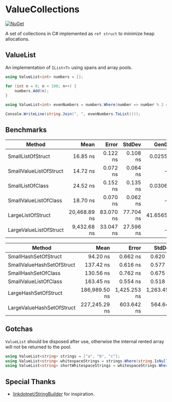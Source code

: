# ValueCollections

[![NuGet](https://img.shields.io/nuget/v/ValueCollections.svg)](https://www.nuget.org/packages/ValueCollections)

A set of collections in C# implemented as `ref struct` to minimize heap allocations.

## ValueList

An implementation of `IList<T>` using spans and array pools.

```cs
using ValueList<int> numbers = [];

for (int n = 0; n < 100; n++) {
    numbers.Add(n);
}

using ValueList<int> evenNumbers = numbers.Where(number => number % 2 == 0);

Console.WriteLine(string.Join(", ", evenNumbers.ToList()));
```

## Benchmarks

| Method                 | Mean         | Error     | StdDev    | Gen0    | Allocated |
|----------------------- |-------------:|----------:|----------:|--------:|----------:|
| SmallListOfStruct      |     16.85 ns |  0.122 ns |  0.108 ns |  0.0255 |      80 B |
| SmallValueListOfStruct |     14.72 ns |  0.072 ns |  0.064 ns |       - |         - |
| SmallListOfClass       |     24.52 ns |  0.152 ns |  0.135 ns |  0.0306 |      96 B |
| SmallValueListOfClass  |     18.70 ns |  0.070 ns |  0.062 ns |       - |         - |
| LargeListOfStruct      | 20,468.89 ns | 83.070 ns | 77.704 ns | 41.6565 |  131400 B |
| LargeValueListOfStruct |  9,432.68 ns | 33.047 ns | 27.596 ns |       - |         - |

| Method                    | Mean          | Error        | StdDev       | Gen0    | Gen1    | Gen2    | Allocated |
|-------------------------- |--------------:|-------------:|-------------:|--------:|--------:|--------:|----------:|
| SmallHashSetOfStruct      |      94.20 ns |     0.662 ns |     0.620 ns |  0.1070 |       - |       - |     336 B |
| SmallValueHashSetOfStruct |     137.42 ns |     0.616 ns |     0.577 ns |       - |       - |       - |         - |
| SmallHashSetOfClass       |     130.56 ns |     0.762 ns |     0.675 ns |  0.1173 |       - |       - |     368 B |
| SmallValueListOfClass     |     163.45 ns |     0.554 ns |     0.518 ns |       - |       - |       - |         - |
| LargeHashSetOfStruct      | 186,989.50 ns | 1,425.253 ns | 1,263.450 ns | 95.2148 | 95.2148 | 95.2148 |  538656 B |
| LargeValueHashSetOfStruct | 227,245.29 ns |   603.642 ns |   564.647 ns |       - |       - |       - |         - |

## Gotchas

`ValueList` should be disposed after use, otherwise the internal rented array will not be returned to the pool.
```cs
using ValueList<string> strings = ["a", "b", "c"];
using ValueList<string> whitespaceStrings = strings.Where(string.IsNullOrWhiteSpace);
using ValueList<string> shortWhitespaceStrings = whitespaceStrings.Where(str => str.Length <= 10);
```

## Special Thanks

- [linkdotnet/StringBuilder](https://github.com/linkdotnet/StringBuilder) for inspiration.